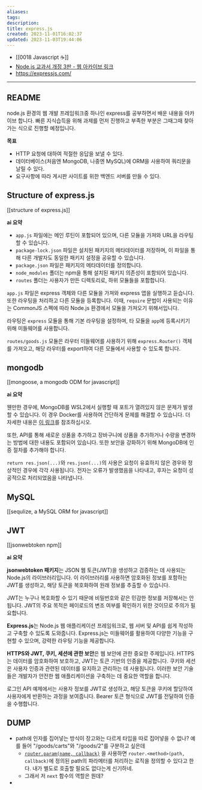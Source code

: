 ```yaml
---
aliases: 
tags: 
description:
title: express.js
created: 2023-11-01T16:02:37
updated: 2023-11-03T19:44:06
---
```

- [[0018 Javascript ☕️]]
- [Node.js 교과서 개정 3판 - 웹 아카이브 링크](https://thebook.io/080334/)
- <https://expressjs.com/>
___

## README

node.js 환경의 웹 개발 프레임워크중 하나인 express를 공부하면서 배운 내용을 아카이브 합니다. 빠른 지식습득을 위해 과제를 먼저 진행하고 부족한 부분은 그때그때 찾아가는 식으로 진행할 예정입니다.

**목표**

- HTTP 요청에 대하여 적절한 응답을 보낼 수 있다.
- 데이터베이스(처음엔 MongoDB, 나중엔 MySQL)에 ORM을 사용하여 쿼리문을 날릴 수 있다.
- 요구사항에 따라 게시판 사이트를 위한 백엔드 서버를 만들 수 있다.

## Structure of express.js

[[structure of express.js]]

**ai 요약**

- `app.js` 파일에는 메인 루틴이 포함되어 있으며, 다른 모듈을 가져와 URL을 라우팅할 수 있습니다.
- `package-lock.json` 파일은 설치된 패키지의 메타데이터를 저장하며, 이 파일을 통해 다른 개발자도 동일한 패키지 설정을 공유할 수 있습니다.
- `package.json` 파일은 패키지의 메타데이터를 정의합니다.
- `node_modules` 폴더는 npm을 통해 설치된 패키지 의존성이 포함되어 있습니다.
- `routes` 폴더는 사용자가 만든 디렉토리로, 하위 모듈들을 포함합니다.

`app.js` 파일은 express 객체와 다른 모듈을 가져와 express 앱을 실행하고 듣습니다. 또한 라우팅을 처리하고 다른 모듈을 등록합니다. 이때, `require` 문법이 사용되는 이유는 CommonJS 스펙에 따라 Node.js 환경에서 모듈을 가져오기 위해서입니다.

라우팅은 `express` 모듈을 통해 기본 라우팅을 설정하며, 타 모듈을 `app`에 등록시키기 위해 미들웨어를 사용합니다.

`routes/goods.js` 모듈은 라우터 미들웨어를 사용하기 위해 `express.Router()` 객체를 가져오고, 해당 라우터를 export하여 다른 모듈에서 사용할 수 있도록 합니다.

## mongodb

[[mongoose, a mongodb ODM for javascript]]

**ai 요약**

웬만한 경우에, MongoDB를 WSL2에서 실행할 때 포트가 열려있지 않은 문제가 발생할 수 있습니다. 이 경우 Docker를 사용하여 간단하게 문제를 해결할 수 있습니다. 더 자세한 내용은 [이 링크](https://www.mongodb.com/docs/manual/tutorial/install-mongodb-community-with-docker/)를 참조하십시오.

또한, API를 통해 새로운 상품을 추가하고 장바구니에 상품을 추가하거나 수량을 변경하는 방법에 대한 내용도 포함되어 있습니다. 또한 보안을 강화하기 위해 MongoDB에 인증 절차를 추가해야 합니다.

`return res.json(...)`와 `res.json(...)`의 사용은 요청이 유효하지 않은 경우와 정상적인 경우에 각각 사용됩니다. 전자는 오류가 발생했음을 나타내고, 후자는 요청이 성공적으로 처리되었음을 나타냅니다.

## MySQL

[[sequlize, a MySQL ORM for javascript]]

## JWT

[[jsonwebtoken npm]]

**ai 요약**

**jsonwebtoken 패키지**는 JSON 웹 토큰(JWT)을 생성하고 검증하는 데 사용되는 Node.js의 라이브러리입니다. 이 라이브러리를 사용하면 암호화된 정보를 포함하는 JWT를 생성하고, 해당 토큰을 복호화하여 원래 정보를 추출할 수 있습니다. 

JWT는 누구나 복호화할 수 있기 때문에 비밀번호와 같은 민감한 정보를 저장해서는 안 됩니다. JWT의 주요 목적은 페이로드의 변조 여부를 확인하기 위한 것이므로 주의가 필요합니다.

**Express.js**는 Node.js 웹 애플리케이션 프레임워크로, 웹 서버 및 API를 쉽게 작성하고 구축할 수 있도록 도와줍니다. Express.js는 미들웨어를 활용하여 다양한 기능을 구현할 수 있으며, 강력한 라우팅 기능을 제공합니다.

**HTTPS와 JWT, 쿠키, 세션에 관한 보안**은 웹 보안에 관한 중요한 주제입니다. HTTPS는 데이터를 암호화하여 보호하고, JWT는 토큰 기반의 인증을 제공합니다. 쿠키와 세션은 사용자 인증과 관련된 데이터를 유지하고 관리하는 데 사용됩니다. 이러한 보안 기술들은 개발자가 안전한 웹 애플리케이션을 구축하는 데 중요한 역할을 합니다. 

로그인 API 예제에서는 사용자 정보를 JWT로 생성하고, 해당 토큰을 쿠키에 할당하여 사용자에게 반환하는 과정을 보여줍니다. Bearer 토큰 형식으로 JWT를 전달하여 인증을 수행합니다. 

## DUMP

- path에 인자를 집어넣는 방식이 장고와는 다르게 타입을 따로 집어넣을 수 없나? 예를 들어 "/goods/carts"와 "/goods/2"를 구분하고 싶은데 
	- [`router.param(name, callback)`](https://expressjs.com/en/4x/api.html#router) 을 사용하면 `router.<method>(path, callback)`에 정의된 path의 파라메터를 처리하는 로직을 정의할 수 있다고 한다. 내가 별도로 호출할 필요도 없다는게 신기하네.
	- 그래서 저 `next` 함수의 역할은 뭔데?
- 
